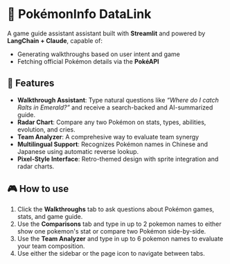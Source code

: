 # 🧠 PokémonInfo DataLink

A game guide assistant assistant built with **Streamlit** and powered by **LangChain + Claude**, capable of:
- Generating walkthroughs based on user intent and game
- Fetching official Pokémon details via the **PokéAPI**

## 🚀 Features

- **Walkthrough Assistant**: Type natural questions like _“Where do I catch Ralts in Emerald?”_ and receive a search-backed and AI-summarized guide.
- **Radar Chart**: Compare any two Pokémon on stats, types, abilities, evolution, and cries.
- **Team Analyzer**: A comprehesive way to evaluate team synergy
- **Multilingual Support**: Recognizes Pokémon names in Chinese and Japanese using automatic reverse lookup.
- **Pixel-Style Interface**: Retro-themed design with sprite integration and radar charts.

## 🎮 How to use

1. Click the **Walkthroughs** tab to ask questions about Pokémon games, stats, and game guide.
2. Use the **Comparisons** tab and type in up to 2 pokemon names to either show one pokemon's stat or compare two Pokémon side-by-side.
3. Use the **Team Analyzer** and type in up to 6 pokemon names to evaluate your team composition. 
4. Use either the sidebar or the page icon to navigate between tabs.